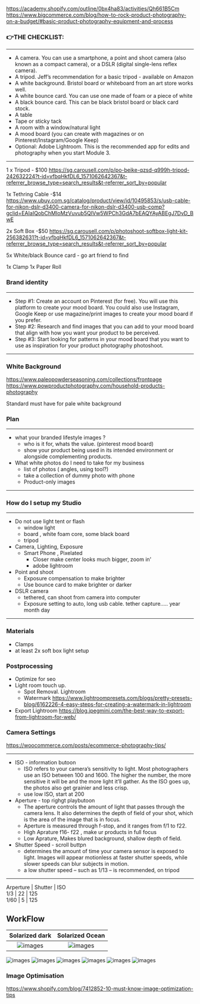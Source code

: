 https://academy.shopify.com/outline/0bx4ha83/activities/Qh661B5Cm
https://www.bigcommerce.com/blog/how-to-rock-product-photography-on-a-budget/#basic-product-photography-equipment-and-process

### 👉THE CHECKLIST:
***
- A camera. You can use a smartphone, a point and shoot camera (also known as a compact camera), or a DSLR (digital single-lens reflex camera). 
- A tripod. Jeff’s recommendation for a basic tripod - available on Amazon
- A white background. Bristol board or whiteboard from an art store works well.
- A white bounce card. You can use one made of foam or a piece of white 
- A black bounce card. This can be black bristol board or black card stock.
- A table
- Tape or sticky tack
- A room with a window/natural light
- A mood board (you can create with magazines or on Pinterest/Instagram/Google Keep)
- Optional: Adobe Lightroom. This is the recommended app for edits and photography when you start Module 3.
***


1 x Tripod - $100
https://sg.carousell.com/p/po-beike-qzsd-q999h-tripod-242632224?t-id=vfbqHkfDL6_1571062642367&t-referrer_browse_type=search_results&t-referrer_sort_by=popular

1x Tethring Cable -$14
https://www.ubuy.com.sg/catalog/product/view/id/10495853/s/usb-cable-for-nikon-dslr-d3400-camera-for-nikon-dslr-d3400-usb-comp?gclid=EAIaIQobChMIoMzVuvub5QIVw5WPCh3GdA7bEAQYAyABEgJ7DvD_BwE

2x Soft Box -$50
https://sg.carousell.com/p/photoshoot-softbox-light-kit-256382631?t-id=vfbqHkfDL6_1571062642367&t-referrer_browse_type=search_results&t-referrer_sort_by=popular

5x White/black Bounce card - go art friend to find 

1x Clamp 
1x Paper Roll
### Brand identity
***
- Step #1: Create an account on Pinterest (for free). You will use this platform to create your mood board. You could also use Instagram, Google Keep or use magazine/print images to create your mood board if you prefer. 
- Step #2: Research and find images that you can add to your mood board that align with how you want your product to be perceived.
- Step #3: Start looking for patterns in your mood board that you want to use as inspiration for your product photography photoshoot.
***

### White Background
https://www.paleopowderseasoning.com/collections/frontpage
https://www.powproductphotography.com/household-products-photography

Standard must have for pale white background

### Plan
***
- what your branded lifestyle images ?
  - who is it for, whats the value. (pinterest mood board)
  - show your product being used in its intended environment or alongside complementing products.
- What white photos do I need to take for my business
  - list of photos ( angles, using tool?)
  - take a collection of dummy photo with phone
  - Product-only images
***

### How do I setup my Studio
***
- Do not use light tent or flash
  - window light
  - board , white foam core, some black board
  - tripod
- Camera, Lighting, Exposure
  - Smart Phone , Pixelated
    - Closer make center looks much bigger, zoom in'
    - adobe lightroom
- Point and shoot 
  - Exposure compensation to make brighter
  - Use bounce card to make brighter or darker
- DSLR camera
  - tethered, can shoot from camera into computer
  - Exposure setting to auto, long usb cable. tether capture..... year month day
  
***
### Materials
- Clamps
- at least 2x soft box light setup

### Postprocessing
- Optimize for seo
- Light room touch up.
  - Spot Removal. Lightroom 
  - Watermark https://www.lightroompresets.com/blogs/pretty-presets-blog/6162226-4-easy-steps-for-creating-a-watermark-in-lightroom  
- Export Lightroom https://blog.jpegmini.com/the-best-way-to-export-from-lightroom-for-web/  

### Camera Settings
https://woocommerce.com/posts/ecommerce-photography-tips/  
***
- ISO - information butoon
  - ISO refers to your camera’s sensitivity to light. Most photographers use an ISO between 100 and 1600. The higher the number, the more sensitive it will be and the more light it’ll gather. As the ISO goes up, the photos also get grainier and less crisp.
  - use low ISO, start at 200
- Aperture - top righgt playbutoon
  - The aperture controls the amount of light that passes through the camera lens. It also determines the depth of field of your shot, which is the area of the image that is in focus.
  - Aperture is measured through f-stop, and it ranges from f/1 to f22. 
  - High Aprature f16- f22 , make ur products in full focus
  - Low Aprature, Makes blured background, shallow depth of field. 
- Shutter Speed - scroll buttpn
  -  determines the amount of time your camera sensor is exposed to light. Images will appear motionless at faster shutter speeds, while slower speeds can blur subjects in motion.
  - a low shutter speed – such as 1/13 – is recommended, on tripod
***
 
 Arperture | Shutter | ISO  
 1/3  | 22 | 125  
 1/60 | 5 | 125  

## WorkFlow
Solarized dark             |  Solarized Ocean
:-------------------------:|:-------------------------:
![images](https://github.com/KennySoh/ecommerce/blob/master/pics/LRT1.jpg)  |  ![images](https://github.com/KennySoh/ecommerce/blob/master/pics/LRT2.jpg)

![images](https://github.com/KennySoh/ecommerce/blob/master/pics/LRT1.jpg)
![images](https://github.com/KennySoh/ecommerce/blob/master/pics/LRT2.jpg)
![images](https://github.com/KennySoh/ecommerce/blob/master/pics/LRT3.jpg)
![images](https://github.com/KennySoh/ecommerce/blob/master/pics/LRT4.jpg)
![images](https://github.com/KennySoh/ecommerce/blob/master/pics/LRT5.jpg)
![images](https://github.com/KennySoh/ecommerce/blob/master/pics/LRT6.jpg)
### Image Optimisation
https://www.shopify.com/blog/7412852-10-must-know-image-optimization-tips  
